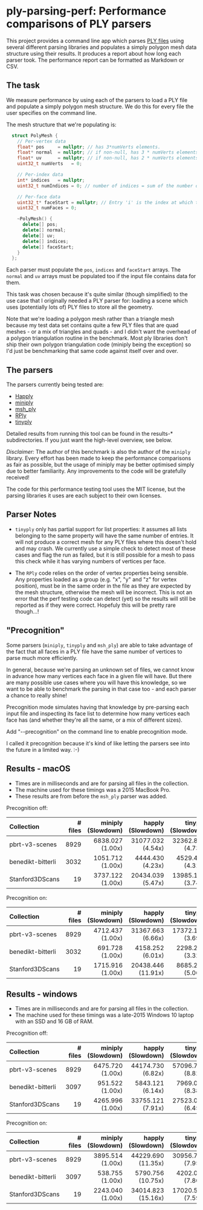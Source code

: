 ply-parsing-perf: Performance comparisons of PLY parsers
========================================================

This project provides a command line app which parses [PLY
files](https://pbrt.org/fileformat-v3.html) using several different parsing
libraries and populates a simply polygon mesh data structure using their
results. It produces a report about how long each parser took. The performance
report can be formatted as Markdown or CSV.


The task
--------

We measure performance by using each of the parsers to load a PLY file and
populate a simply polygon mesh structure. We do this for every file the user
specifies on the command line. 

The mesh structure that we're populating is:

```cpp
  struct PolyMesh {
    // Per-vertex data
    float* pos     = nullptr; // has 3*numVerts elements.
    float* normal  = nullptr; // if non-null, has 3 * numVerts elements.
    float* uv      = nullptr; // if non-null, has 2 * numVerts elements.
    uint32_t numVerts   = 0;

    // Per-index data
    int* indices   = nullptr;
    uint32_t numIndices = 0; // number of indices = sum of the number of indices for each face

    // Per-face data
    uint32_t* faceStart = nullptr; // Entry 'i' is the index at which the indices for this face start. It has `numFaces + 1` entries.
    uint32_t numFaces = 0;

    ~PolyMesh() {
      delete[] pos;
      delete[] normal;
      delete[] uv;
      delete[] indices;
      delete[] faceStart;
    }
  };
```

Each parser must populate the `pos`, `indices` and `faceStart` arrays. The
`normal` and `uv` arrays must be populated too if the input file contains data
for them.

This task was chosen because it's quite similar (though simplified) to the use
case that I originally needed a PLY parser for: loading a scene which uses
(potentially lots of) PLY files to store all the geometry. 

Note that we're loading a polygon mesh rather than a triangle mesh because my
test data set contains quite a few PLY files that are quad meshes - or a mix
of triangles and quads - and I didn't want the overhead of a polygon
triangulation routine in the benchmark. Most ply libraries don't ship their
own polygon triangulation code (miniply being the exception) so I'd just be
benchmarking that same code against itself over and over.


The parsers
-----------

The parsers currently being tested are:

* [Happly](https://github.com/nmwsharp/happly)
* [miniply](https://github.com/vilya/miniply)
* [msh_ply](https://github.com/mhalber/msh)
* [RPly](http://w3.impa.br/~diego/software/rply/)
* [tinyply](https://github.com/ddiakopoulos/tinyply)

Detailed results from running this tool can be found in the results-\* 
subdirectories. If you just want the high-level overview, see below.

*Disclaimer:* The author of this benchmark is also the author of the `miniply`
library. Every effort has been made to keep the performance comparisons as
fair as possible, but the usage of miniply may be better optimised simply due
to better familiarity. Any improvements to the code will be gratefully
received!

The code for this performance testing tool uses the MIT license, but the
parsing libraries it uses are each subject to their own licenses.


Parser Notes
------------

* `tinyply` only has partial support for list properties: it assumes all lists
  belonging to the same property will have the same number of entries. It will 
  not produce a correct mesh for any PLY files where this doesn't hold and may
  crash. We currently use a simple check to detect most of these cases and flag
  the run as failed, but it is still possible for a mesh to pass this check
  while it has varying numbers of vertices per face.

* The `RPly` code relies on the order of vertex properties being sensible. Any
  properties loaded as a group (e.g. "x", "y" and "z" for vertex position), 
  must be in the same order in the file as they are expected by the mesh 
  structure, otherwise the mesh will be incorrect. This is not an error that the
  perf testing code can detect (yet) so the results will still be reported as if 
  they were correct. Hopefuly this will be pretty rare though...!


"Precognition"
--------------

Some parsers (`miniply`, `tinyply` and `msh_ply`) are able to take advantage
of the fact that all faces in a PLY file have the same number of vertices to
parse much more efficiently. 

In general, because we're parsing an unknown set of files, we cannot know in
advance how many vertices each face in a given file will have. But there are
many possible use cases where you will have this knowledge, so we want to be
able to benchmark the parsing in that case too - and each parser a chance to
really shine!

Precognition mode simulates having that knowledge by pre-parsing each input
file and inspecting its face list to determine how many vertices each face has
(and whether they're all the same, or a mix of different sizes).

Add "--precognition" on the command line to enable precognition mode.

I called it precognition because it's kind of like letting the parsers see
into the future in a limited way. :-)


Results - macOS
---------------

* Times are in milliseconds and are for parsing all files in the collection.
* The machine used for these timings was a 2015 MacBook Pro.
* These results are from before the `msh_ply` parser was added.

Precognition off:

| Collection        | # files |      miniply (Slowdown) |       happly (Slowdown) |      tinyply (Slowdown) |         rply (Slowdown) |      msh_ply (Slowdown) |
| :---------------- | ------: | ----------------------: | ----------------------: | ----------------------: | ----------------------: | ----------------------: |
| pbrt-v3-scenes    |    8929 |     6838.027    (1.00x) |    31077.032    (4.54x) |    32362.829    (4.73x) |    16190.874    (2.37x) |    12732.350    (1.86x) |
| benedikt-bitterli |    3032 |     1051.712    (1.00x) |     4444.430    (4.23x) |     4529.466    (4.31x) |     2440.715    (2.32x) |     2083.407    (1.98x) |
| Stanford3DScans   |      19 |     3737.122    (1.00x) |    20434.039    (5.47x) |    13985.160    (3.74x) |     7038.619    (1.88x) |     8196.966    (2.19x) |


Precognition on:

| Collection        | # files |      miniply (Slowdown) |       happly (Slowdown) |      tinyply (Slowdown) |         rply (Slowdown) |      msh_ply (Slowdown) |
| :---------------- | ------: | ----------------------: | ----------------------: | ----------------------: | ----------------------: | ----------------------: |
| pbrt-v3-scenes    |    8929 |     4712.437    (1.00x) |    31367.663    (6.66x) |    17372.192    (3.69x) |    16392.887    (3.48x) |     4279.931    (0.91x) |
| benedikt-bitterli |    3032 |      691.728    (1.00x) |     4158.252    (6.01x) |     2298.285    (3.32x) |     2402.375    (3.47x) |      570.404    (0.82x) |
| Stanford3DScans   |      19 |     1715.916    (1.00x) |    20438.446   (11.91x) |     8685.205    (5.06x) |     7356.329    (4.29x) |     2633.932    (1.54x) |


Results - windows
-----------------

* Times are in milliseconds and are for parsing all files in the collection.
* The machine used for these timings was a late-2015 Windows 10 laptop with an SSD and 16 GB of RAM.

Precognition off:

| Collection        | # files |      miniply (Slowdown) |       happly (Slowdown) |      tinyply (Slowdown) |         rply (Slowdown) |      msh_ply (Slowdown) |
| :---------------- | ------: | ----------------------: | ----------------------: | ----------------------: | ----------------------: | ----------------------: |
| pbrt-v3-scenes    |    8929 |     6475.720    (1.00x) |    44174.730    (6.82x) |    57096.736    (8.82x) |    21309.687    (3.29x) |    11089.668    (1.71x) |
| benedikt-bitterli |    3097 |      951.522    (1.00x) |     5843.121    (6.14x) |     7969.029    (8.38x) |     3168.412    (3.33x) |     1789.941    (1.88x) |
| Stanford3DScans   |      19 |     4265.996    (1.00x) |    33755.121    (7.91x) |    27523.052    (6.45x) |     9265.776    (2.17x) |     8746.675    (2.05x) |


Precognition on:

| Collection        | # files |      miniply (Slowdown) |       happly (Slowdown) |      tinyply (Slowdown) |         rply (Slowdown) |      msh_ply (Slowdown) |
| :---------------- | ------: | ----------------------: | ----------------------: | ----------------------: | ----------------------: | ----------------------: |
| pbrt-v3-scenes    |    8929 |     3895.514    (1.00x) |    44229.690   (11.35x) |    30956.799    (7.95x) |    21781.691    (5.59x) |     4545.359    (1.17x) |
| benedikt-bitterli |    3097 |      538.755    (1.00x) |     5790.756   (10.75x) |     4202.027    (7.80x) |     3192.133    (5.93x) |      648.820    (1.20x) |
| Stanford3DScans   |      19 |     2243.040    (1.00x) |    34014.823   (15.16x) |    17020.522    (7.59x) |     9780.114    (4.36x) |     4351.478    (1.94x) |
